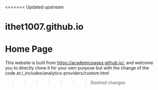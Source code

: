 <<<<<<< Updated upstream
# ithet1007.github.io
Home Page
=======
This website is built from  https://academicpages.github.io/, and welcome you to directly clone it for your own purpose but with the change of the code at:/_includes/analytics-providers/custom.html
>>>>>>> Stashed changes

